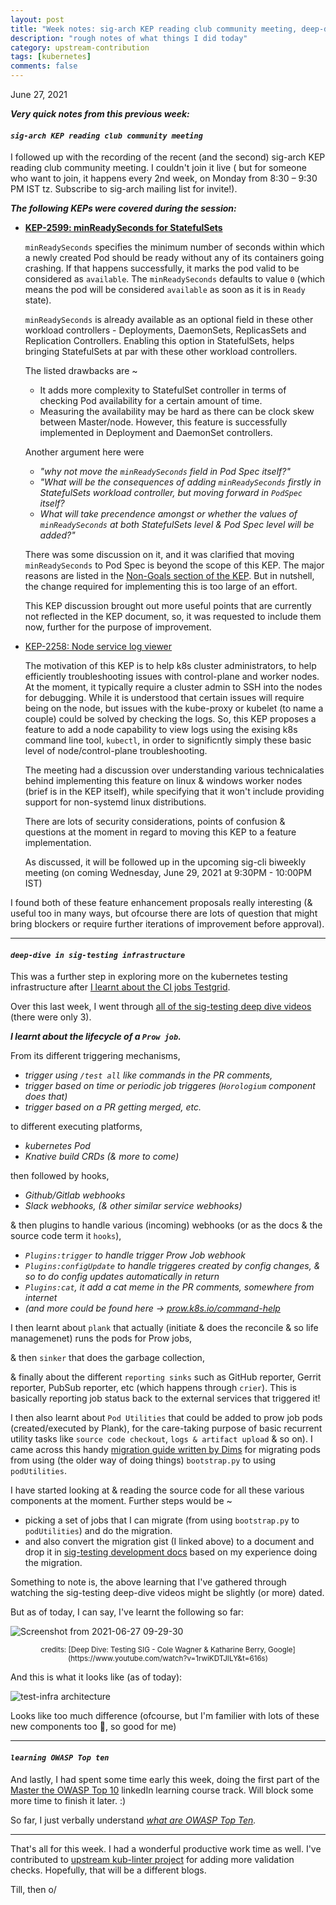 ```yaml
---
layout: post
title: "Week notes: sig-arch KEP reading club community meeting, deep-dive in sig-testing infrastructure, learning OWASP Top ten #26"
description: "rough notes of what things I did today"
category: upstream-contribution
tags: [kubernetes]
comments: false
---
```


June 27, 2021

***Very quick notes from this previous week:***


#### ***`sig-arch KEP reading club community meeting`***

I followed up with the recording of the recent (and the second) sig-arch KEP reading club community meeting. I couldn't join it live ( but for someone who want to join, it happens every 2nd week, on Monday from 8:30 – 9:30 PM IST tz. Subscribe to sig-arch mailing list for invite!).

***The following KEPs were covered during the session:***

- **[KEP-2599: minReadySeconds for StatefulSets](https://github.com/kubernetes/enhancements/tree/master/keps/sig-apps/2599-minreadyseconds-for-statefulsets)**
   
  `minReadySeconds` specifies the minimum number of seconds within which a newly created Pod should be ready without any of its containers going crashing. If that happens successfully, it marks the pod valid to be considered as `available`. The `minReadySeconds` defaults to value `0` (which means the pod will be considered `available` as soon as it is in `Ready` state).

  `minReadySeconds` is already available as an optional field in these other workload controllers - Deployments, DaemonSets, ReplicasSets and Replication Controllers. Enabling this option in StatefulSets, helps bringing StatefulSets at par with these other workload controllers.
  
   The listed drawbacks are ~
    - It adds more complexity to StatefulSet controller in terms of checking Pod availability for a certain amount of time. 
    - Measuring the availability may be hard as there can be clock skew between Master/node. However, this feature is successfully implemented in Deployment and DaemonSet controllers.
   
   Another argument here were
    - *"why not move the `minReadySeconds` field in Pod Spec itself?"*
    - *"What will be the consequences of adding `minReadySeconds` firstly in StatefulSets workload controller, but moving forward in `PodSpec` itself?* 
    - *What will take precendence amongst or whether the values of `minReadySeconds` at both StatefulSets level & Pod Spec level will be added?"*
   
   There was some discussion on it, and it was clarified that moving `minReadySeconds` to Pod Spec is beyond the scope of this KEP. The major reasons are listed in the [Non-Goals section of the KEP](https://github.com/kubernetes/enhancements/tree/master/keps/sig-apps/2599-minreadyseconds-for-statefulsets#non-goals). But in nutshell, the change required for implementing this is too large of an effort.
   
   This KEP discussion brought out more useful points that are currently not reflected in the KEP document, so, it was requested to include them now, further for the purpose of improvement.
   
- [KEP-2258: Node service log viewer](https://github.com/kubernetes/enhancements/blob/master/keps/sig-windows/2258-node-service-log-viewer/README.md)
 
  The motivation of this KEP is to help k8s cluster administrators, to help efficiently troubleshooting issues with control-plane and worker nodes. At the moment, it typically require a cluster admin to SSH into the nodes for debugging. While it is understood that certain issues will require being on the node, but issues with the kube-proxy or kubelet (to name a couple) could be solved by checking the logs. So, this KEP proposes a feature to add a node capability to view logs using the exising k8s command line tool, `kubectl`, in order to significntly simply these basic level of node/control-plane troubleshooting.
  
  The meeting had a discussion over understanding various technicalaties behind implementing this feature on linux & windows worker nodes (brief is in the KEP itself), while specifying that it won't include providing support for non-systemd linux distributions.
  
  There are lots of security considerations, points of confusion & questions at the moment in regard to moving this KEP to a feature implementation.
  
  As discussed, it will be followed up in the upcoming sig-cli biweekly meeting (on coming Wednesday, June 29, 2021 at 9:30PM - 10:00PM IST) 
  

I found both of these feature enhancement proposals really interesting (& useful too in many ways, but ofcourse there are lots of question that might bring blockers or require further iterations of improvement before approval). 

---

#### ***`deep-dive in sig-testing infrastructure`***

This was a further step in exploring more on the kubernetes testing infrastructure after [I learnt about the CI jobs Testgrid](https://www.psaggu.com/upstream-contribution/2021/06/10/notes.html).

Over this last week, I went through [all of the sig-testing deep dive videos](https://www.youtube.com/results?search_query=sig+testing+deep+dive) (there were only 3).

***I learnt about the lifecycle of a `Prow job`.***

From its different triggering mechanisms, 
- *trigger using `/test all` like commands in the PR comments,*
- *trigger based on time or periodic job triggeres (`Horologium` component does that)*
- *trigger based on a PR getting merged, etc.*

to different executing platforms,
- *kubernetes Pod*
- *Knative build CRDs (& more to come)*

then followed by hooks,
- *Github/Gitlab webhooks*
- *Slack webhooks, (& other similar service webhooks)*

& then plugins to handle various (incoming) webhooks (or as the docs & the source code term it `hooks`),
- *`Plugins:trigger` to handle trigger Prow Job webhook*
- *`Plugins:configUpdate` to handle triggeres created by config changes, & so to do config updates automatically in return*
- *`Plugins:cat`, it add a cat meme in the PR comments, somewhere from internet*
- *(and more could be found here -> [prow.k8s.io/command-help](https://prow.k8s.io/command-help)*

I then learnt about `plank` that actually (initiate & does the reconcile & so life managemenet) runs the pods for Prow jobs,

& then `sinker` that does the garbage collection,

& finally about the different `reporting sinks` such as GitHub reporter, Gerrit reporter, PubSub reporter, etc (which happens through `crier`). This is basically reporting job status back to the external services that triggered it!

I then also learnt about `Pod Utilities` that could be added to prow job pods (created/executed by Plank), for the care-taking purpose of basic recurrent utility tasks like `source code checkout`, `logs & artifact upload` & so on). I came across this handy [migration guide written by Dims](https://gist.github.com/dims/c1296f8ed42238baea0a5fcae45f4cf4) for migrating pods from using (the older way of doing things) `bootstrap.py` to using `podUtilities`. 

I have started looking at & reading the source code for all these various components at the moment. Further steps would be ~
- picking a set of jobs that I can migrate (from using `bootstrap.py` to `podUtilities`) and do the migration.
- and also convert the migration gist (I linked above) to a document and drop it in [sig-testing development docs](https://github.com/kubernetes/community/tree/master/contributors/devel/sig-testing) based on my experience doing the migration.

Something to note is, the above learning that I've gathered through watching the sig-testing deep-dive videos might be slightly (or more) dated.

But as of today, I can say, I've learnt the following so far:

![Screenshot from 2021-06-27 09-29-30](https://user-images.githubusercontent.com/30499743/123533212-1f187d00-d731-11eb-8193-e560c88005e0.png)
<center><sub>credits: [Deep Dive: Testing SIG - Cole Wagner & Katharine Berry, Google](https://www.youtube.com/watch?v=1rwiKDTJILY&t=616s)</sub></center>

And this is what it looks like (as of today):

![test-infra architecture](https://raw.githubusercontent.com/kubernetes/test-infra/746533ea3361590cc28fdcf5f847e98548d99672/docs/architecture.svg)

Looks like too much difference (ofcourse, but I'm familier with lots of these new components too 🙂, so good for me)

---


#### ***`learning OWASP Top ten`***

And lastly, I had spent some time early this week, doing the first part of the [Master the OWASP Top 10](https://www.linkedin.com/learning/paths/master-the-owasp-top-10?u=2056732) linkedIn learning course track. Will block some more time to finish it later. :)

So far, I just verbally understand *[what are OWASP Top Ten](https://owasp.org/www-project-top-ten/).*

---

That's all for this week. I had a wonderful productive work time as well. I've contributed to [upstream kub-linter project](https://github.com/stackrox/kube-linter) for adding more validation checks. Hopefully, that will be a different blogs. 

Till, then o/
